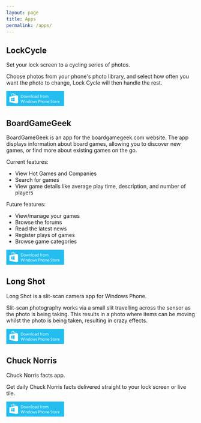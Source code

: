 ```yaml
---
layout: page
title: Apps
permalink: /apps/
---
```


## LockCycle

Set your lock screen to a cycling series of photos.

Choose photos from your phone's photo library, and select how often you want the photo to change, Lock Cycle will then handle the rest.

[![Download LockCycle](/images/WP-Download.png)](http://www.windowsphone.com/s?appid=59ed60f5-111f-4346-b3ac-6eda9c78e661)

## BoardGameGeek

BoardGameGeek is an app for the boardgamegeek.com website. The app displays information about board games, allowing you to discover new games, or find more about existing games on the go.

Current features:

 * View Hot Games and Companies
 * Search for games
 * View game details like average play time, description, and number of players

Future features:

 * View/manage your games
 * Browse the forums
 * Read the latest news
 * Register plays of games
 * Browse game categories
 
[![Download BoardGameGeek](/images/WP-Download.png)](http://www.windowsphone.com/s?appid=196407b4-58b3-4812-9537-c7fe6ff8af37)

## Long Shot

Long Shot is a slit-scan camera app for Windows Phone.

Slit-scan photography works via a small slit travelling across the sensor as the photo is being taking. This results in a photo where items can be moving whilst the photo is being taken, resulting in crazy effects.

[![Download Long Shot](/images/WP-Download.png)](http://www.windowsphone.com/s?appid=3ba09f96-9998-407b-8c69-6cf4351cafbe)

## Chuck Norris

Chuck Norris facts app.

Get daily Chuck Norris facts delivered straight to your lock screen or live tile.

[![Download Chuck Norris](/images/WP-Download.png)](http://www.windowsphone.com/s?appid=d7235e7c-a825-44d5-bfe1-1c79abb56f37)